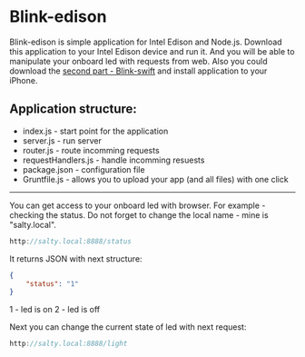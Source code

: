 # Blink-edison

Blink-edison is simple application for Intel Edison and Node.js. Download this application to your Intel Edison device and run it. And you will be able to manipulate your onboard led with requests from web. Also you could download the [second part - Blink-swift](https://github.com/snyuryev/Blink-swift/) and install application to your iPhone.

Application structure:
---

* index.js - start point for the application
* server.js - run server
* router.js - route incomming requests
* requestHandlers.js - handle incomming resuests
* package.json - configuration file
* Gruntfile.js - allows you to upload your app (and all files) with one click

---

You can get access to your onboard led with browser. For example - checking the status. Do not forget to change the local name - mine is "salty.local". 

```swift
http://salty.local:8888/status
```

It returns JSON with next structure:

```json
{
    "status": "1"
}
```

1 - led is on
2 - led is off

Next you can change the current state of led with next request:

```swift
http://salty.local:8888/light
```

